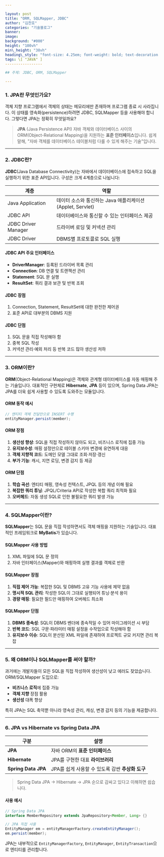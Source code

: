 ```yaml
---

layout: post
title: "ORM, SQLMapper, JDBC"
author: "김찬호"
categories: "기술블로그"
banner:
image:
background: "#000"
height: "100vh"
min\_height: "38vh"
heading\_style: "font-size: 4.25em; font-weight: bold; text-decoration: underline"
tags: \[ "JAVA" ]
-----------------

## 주제: JDBC, ORM, SQLMapper

---
```


### 1. JPA란 무엇인가요?

객체 지향 프로그램에서 객체의 상태는 메모리에만 존재하며 프로그램 종료 시 사라집니다.
이 상태를 영속화(persistence)하려면 JDBC, SQLMapper 등을 사용해야 합니다.
그렇다면 JPA는 정확히 무엇일까요?

> **JPA** (Java Persistence API)
> 자바 객체와 데이터베이스 사이의 ORM(Object-Relational Mapping)을 지원하는 **표준 인터페이스**입니다.
> 쉽게 말해, "자바 객체를 데이터베이스 테이블처럼 다룰 수 있게 해주는 기술"입니다.

---

### 2. JDBC란?

**JDBC**(Java Database Connectivity)는 자바에서 데이터베이스에 접속하고 SQL을 실행하기 위한 표준 API입니다.
구성은 크게 4계층으로 나뉩니다:

| 계층                  | 역할                                         |
| ------------------- | ------------------------------------------ |
| Java Application    | 데이터 소스와 통신하는 Java 애플리케이션 (Applet, Servlet) |
| JDBC API            | 데이터베이스와 통신할 수 있는 인터페이스 제공                  |
| JDBC Driver Manager | 드라이버 로딩 및 커넥션 관리                           |
| JDBC Driver         | DBMS별 프로토콜로 SQL 실행                         |

#### JDBC API 주요 인터페이스

* **DriverManager**: 등록된 드라이버 목록 관리
* **Connection**: DB 연결 및 트랜잭션 관리
* **Statement**: SQL 문 실행
* **ResultSet**: 쿼리 결과 보관 및 반복 조회

#### JDBC 장점

1. Connection, Statement, ResultSet에 대한 완전한 제어권
2. 표준 API로 대부분의 DBMS 지원

#### JDBC 단점

1. SQL 문을 직접 작성해야 함
2. 중복 SQL 작성
3. 커넥션 관리·예외 처리 등 반복 코드 많아 생산성 저하

---

### 3. ORM이란?

**ORM**(Object-Relational Mapping)은 객체와 관계형 데이터베이스를 자동 매핑해 주는 기술입니다.
대표적인 구현체로 **Hibernate**, **JPA** 등이 있으며, Spring Data JPA는 JPA를 더욱 쉽게 사용할 수 있도록 도와주는 모듈입니다.

#### ORM 동작 예시

```java
// 엔티티 객체 전달만으로 INSERT 수행
entityManager.persist(member);
```

#### ORM 장점

1. **생산성 향상**: SQL을 직접 작성하지 않아도 되고, 비즈니스 로직에 집중 가능
2. **유지보수성**: 매핑 설정만으로 테이블 스키마 변경에 유연하게 대응
3. **객체 지향적 코드**: 도메인 모델 그대로 조회·저장·갱신
4. **부가 기능**: 캐시, 지연 로딩, 변경 감지 등 제공

#### ORM 단점

1. **학습 곡선**: 엔티티 매핑, 영속성 컨텍스트, JPQL 등의 개념 이해 필요
2. **복잡한 쿼리 튜닝**: JPQL/Criteria API로 작성한 복합 쿼리 최적화 필요
3. **오버헤드**: 자동 생성 SQL로 인한 불필요한 쿼리 발생 가능

---

### 4. SQLMapper이란?

**SQLMapper**는 SQL 문을 직접 작성하면서도 객체 매핑을 지원하는 기술입니다.
대표적인 프레임워크로 **MyBatis**가 있습니다.

#### SQLMapper 사용 방법

1. XML 파일에 SQL 문 정의
2. 자바 인터페이스(Mapper)와 매핑하여 실행 결과를 객체로 반환

#### SQLMapper 장점

1. **직접 제어 가능**: 복잡한 SQL 및 DBMS 고유 기능 사용에 제약 없음
2. **명시적 SQL 관리**: 작성한 SQL이 그대로 실행되어 튜닝·분석 용이
3. **경량 매핑**: 필요한 필드만 매핑하여 오버헤드 최소화

#### SQLMapper 단점

1. **DBMS 종속성**: SQL이 DBMS 벤더에 종속적일 수 있어 마이그레이션 시 부담
2. **반복 코드**: SQL 구문·파라미터 매핑 설정을 수작업으로 작성해야 함
3. **유지보수 이슈**: SQL이 분산된 XML 파일에 존재하여 프로젝트 규모 커지면 관리 복잡

---

### 5. 왜 ORM이나 SQLMapper를 써야 할까?

과거에는 개발자들이 모든 SQL을 직접 작성하여 생산성이 낮고 에러도 잦았습니다.
ORM/SQLMapper 도입으로:

* **비즈니스 로직**에 집중 가능
* **객체 지향** 장점 활용
* **생산성** 대폭 향상

특히 JPA는 SQL 축약뿐 아니라 영속성 관리, 캐싱, 변경 감지 등의 기능을 제공합니다.

---

### 6. JPA vs Hibernate vs Spring Data JPA

| 구분                  | 설명                              |
| ------------------- | ------------------------------- |
| **JPA**             | 자바 ORM의 **표준 인터페이스**            |
| **Hibernate**       | JPA를 구현한 대표 **라이브러리**           |
| **Spring Data JPA** | JPA를 쉽게 사용할 수 있도록 감싼 **추상화 도구** |

> Spring Data JPA → Hibernate → JPA 순으로 감싸고 있다고 이해하면 쉽습니다.

#### 사용 예시

```java
// Spring Data JPA
interface MemberRepository extends JpaRepository<Member, Long> {}

// JPA 직접 사용
EntityManager em = entityManagerFactory.createEntityManager();
em.persist(member);
```

JPA는 내부적으로 `EntityManagerFactory`, `EntityManager`, `EntityTransaction`으로 엔티티를 관리합니다.
